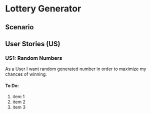 # Lottery Generator




## Scenario

## User Stories (US)
### US1: Random Numbers
As a User I want random generated number in order to maximize my chances of winning. 


#### To Do: 
1) item 1 
2) item 2
3) item 3


